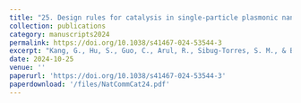 ```yaml
---
title: "25. Design rules for catalysis in single-particle plasmonic nanogap reactors with precisely aligned molecular monolayers"
collection: publications
category: manuscripts2024
permalink: https://doi.org/10.1038/s41467-024-53544-3
excerpt: "Kang, G., Hu, S., Guo, C., Arul, R., Sibug‑Torres, S. M., & Baumberg, J. J. (2024) Nature Communications, 15(1), 9220"
date: 2024-10-25
venue: ''
paperurl: 'https://doi.org/10.1038/s41467-024-53544-3'
paperdownload: '/files/NatCommCat24.pdf'
---
```

